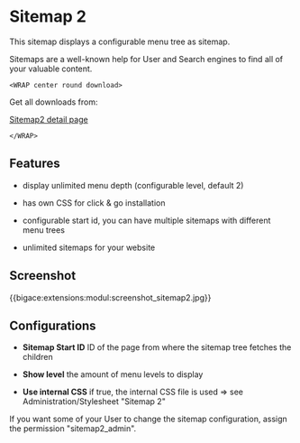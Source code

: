 # Sitemap 2

This sitemap displays a configurable menu tree as sitemap.

Sitemaps are a well-known help for User and Search engines to find all of your valuable content.


`<WRAP center round download>`

Get all downloads from:

[Sitemap2 detail page](http://www.bigace.de/plugins/detail/22-Sitemap+2)

`</WRAP>`

## Features


*  display unlimited menu depth (configurable level, default 2)

*  has own CSS for click & go installation

*  configurable start id, you can have multiple sitemaps with different menu trees

*  unlimited sitemaps for your website

## Screenshot

{{bigace:extensions:modul:screenshot_sitemap2.jpg}}

## Configurations


*  **Sitemap Start ID** ID of the page from where the sitemap tree fetches the children

*  **Show level** the amount of menu levels to display

*  **Use internal CSS** if true, the internal CSS file is used => see Administration/Stylesheet "Sitemap 2"

If you want some of your User to change the sitemap configuration, assign the permission "sitemap2_admin".

